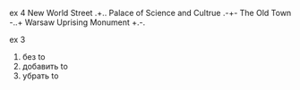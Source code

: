 ex 4
New World Street .+..
Palace of Science and Cultrue .-+-
The Old Town -..+
Warsaw Uprising Monument +.-.

ex 3
1) без to
2) добавить to
3) убрать to

